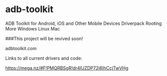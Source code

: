 # adb-toolkit
ADB Toolkit for Android, iOS and Other Mobile Devices Driverpack Rooting More Windows Linux Mac

###This project will be revived soon!

adbtoolkit.com


Links to all current drivers and code:

https://mega.nz/#F!PMQRBSgR!dr4lUZDP72j6lhCcjTwVHg

